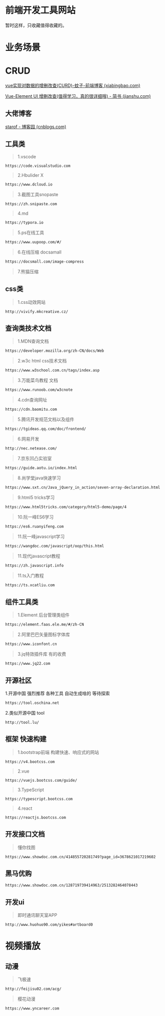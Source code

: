 # 前端开发工具网站

暂时这样，只收藏值得收藏的。

# 业务场景

# CRUD

[vue实现对数据的增删改查(CURD)-蚊子-前端博客 (xiabingbao.com)](https://link.juejin.cn/?target=https%3A%2F%2Fwww.xiabingbao.com%2Fvue%2F2017%2F07%2F10%2Fvue-curd.html)

[Vue-Element UI 增删改查(值得学习，真的很详细哦) - 简书 (jianshu.com)](https://link.juejin.cn/?target=https%3A%2F%2Fwww.jianshu.com%2Fp%2F7b825eb3b703)

## 大佬博客

[starof - 博客园 (cnblogs.com)](https://www.cnblogs.com/starof/)



## 工具类

> 1.vscode

```
https://code.visualstudio.com
```

> 2.Hbulider X

```
https://www.dcloud.io
```

> 3.截图工具snopaste

```
https://zh.snipaste.com
```

> 4.md

```
https://typora.io
```

> 5.ps在线工具

```
https://www.uupoop.com/#/
```

> 6.在线压缩 docsamall

```
https://docsmall.com/image-compress
```

> 7.熊猫压缩

## css类

> 1.css动效网站

```
http://vivify.mkcreative.cz/
```

## 查询类技术文档



> 1.MDN查询文档

```
https://developer.mozilla.org/zh-CN/docs/Web
```

> 2.w3c html css技术文档

```
https://www.w3school.com.cn/tags/index.asp
```

> 3.万能菜鸟教程 文档

```
https://www.runoob.com/w3cnote
```

> 4.cdn查询网址

```
https://cdn.baomitu.com
```

> 5.腾讯开发规范文档以及组件

```
https://tgideas.qq.com/doc/frontend/
```


> 6.网易开发

```
http://nec.netease.com/
```

> 7.京东凹凸实验室

```
https://guide.aotu.io/index.html
```

> 8.尚学堂java快速学习

```
https://www.sxt.cn/Java_jQuery_in_action/seven-array-declaration.html
```


> 9.html5 tricks学习

```
https://www.html5tricks.com/category/html5-demo/page/4
```

> 10.阮一峰ES6学习

```
https://es6.ruanyifeng.com
```

> 11.阮一峰javascript学习

```
https://wangdoc.com/javascript/oop/this.html
```


> 11.现代javascript教程

```
https://zh.javascript.info
```

> 11.ts入门教程

```
https://ts.xcatliu.com
```

## 组件工具类

> 1.Element  后台管理类组件

```
https://element.faas.ele.me/#/zh-CN
```

> 2.阿里巴巴矢量图标字体库

```
https://www.iconfont.cn
```

> 3.jq特效插件库  有的收费

```
https://www.jq22.com
```





## 开源社区

1.开源中国  强烈推荐 各种工具 自动生成啥的 等待探索

```
https://tool.oschina.net
```

2.类似开源中国 tool

```
http://tool.lu/
```



## 框架 快速构建

> 1.bootstrap前端 构建快速、响应式的网站

```
https://v4.bootcss.com
```

> 2.vue

```
https://vuejs.bootcss.com/guide/
```

> 3.TypeScript

```
https://typescript.bootcss.com
```

> 4.react

```
https://reactjs.bootcss.com
```

## 开发接口文档
> 懂你找图


```
https://www.showdoc.com.cn/414855720281749?page_id=3678621017219602
```
## 黑马优购


```
https://www.showdoc.com.cn/128719739414963/2513282464078443
```

## 开发ui

> 即时通讯聊天室APP

```
http://www.huohuo90.com/yikes#artboard0
```

# 视频播放

## 动漫

> 飞极速



```
http://feijisu02.com/acg/
```





> 樱花动漫

```
https://www.yncareer.com
```

